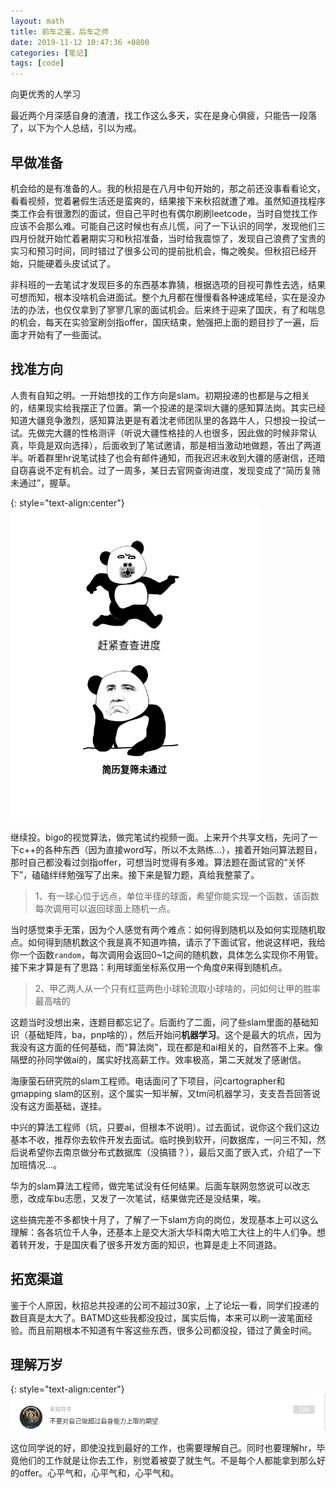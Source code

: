 ```yaml
---
layout: math
title: 前车之鉴，后车之师
date: 2019-11-12 10:47:36 +0800
categories: [笔记]
tags: [code]
---
```


向更优秀的人学习

最近两个月深感自身的渣渣，找工作这么多天，实在是身心俱疲，只能告一段落了，以下为个人总结，引以为戒。

## 早做准备

机会给的是有准备的人。我的秋招是在八月中旬开始的，那之前还没事看看论文，看看视频，觉着暑假生活还是蛮爽的，结果接下来秋招就遭了难。虽然知道找程序类工作会有很激烈的面试，但自己平时也有偶尔刷刷leetcode，当时自觉找工作应该不会那么难。可能自己这时候也有点儿慌，问了一下认识的同学，发现他们三四月份就开始忙着暑期实习和秋招准备，当时给我震惊了，发现自己浪费了宝贵的实习和预习时间，同时错过了很多公司的提前批机会，悔之晚矣。但秋招已经开始，只能硬着头皮试试了。

非科班的一去笔试才发现巨多的东西基本靠猜，根据选项的目视可靠性去选，结果可想而知，根本没啥机会进面试。整个九月都在慢慢看各种速成笔经，实在是没办法的办法，也仅仅拿到了寥寥几家的面试机会。后来终于迎来了国庆，有了和喘息的机会，每天在实验室刷剑指offer，国庆结束，勉强把上面的题目抄了一遍，后面才开始有了一些面试。

## 找准方向

人贵有自知之明。一开始想找的工作方向是slam。初期投递的也都是与之相关的，结果现实给我摆正了位置。第一个投递的是深圳大疆的感知算法岗。其实已经知道大疆竞争激烈，感知算法更是有着沈老师团队里的各路牛人，只想投一投试一试。先做完大疆的性格测评（听说大疆性格挂的人也很多，因此做的时候非常认真，毕竟是双向选择），后面收到了笔试邀请，那是相当激动地做题，答出了两道半。听着群里hr说笔试挂了也会有邮件通知，而我迟迟未收到大疆的感谢信，还暗自窃喜说不定有机会。过了一周多，某日去官网查询进度，发现变成了“简历复筛未通过”，握草。

{: style="text-align:center"}
![握草](/images/img/recruitment/biaoqingbao1.png)

继续投。bigo的视觉算法，做完笔试约视频一面。上来开个共享文档，先问了一下c++的各种东西（因为直接word写，所以不太熟练...），接着开始问算法题目，那时自己都没看过剑指offer，可想当时觉得有多难。算法题在面试官的“关怀下”，磕磕绊绊勉强写了出来。接下来是智力题，真给我整蒙了。
> 1、有一球心位于远点，单位半径的球面，希望你能实现一个函数，该函数每次调用可以返回球面上随机一点。

当时感觉束手无策，因为个人感觉有两个难点：如何得到随机以及如何实现随机取点。如何得到随机数这个我是真不知道咋搞，请示了下面试官，他说这样吧，我给你一个函数`random`，每次调用会返回0~1之间的随机数，具体怎么实现你不用管。接下来才算是有了思路：利用球面坐标系仅用一个角度$\theta$来得到随机点。

> 2、甲乙两人从一个只有红蓝两色小球轮流取小球啥的，问如何让甲的胜率最高啥的

这题当时没想出来，连题目都忘记了。后面约了二面，问了些slam里面的基础知识（基础矩阵，ba，pnp啥的），然后开始问**机器学习**。这个是最大的坑点，因为我没有这方面的任何基础，而“算法岗”，现在都是和ai相关的，自然答不上来。像隔壁的孙同学做ai的，属实好找高薪工作。效率极高，第二天就发了感谢信。

海康萤石研究院的slam工程师。电话面问了下项目，问cartographer和gmapping slam的区别，这个属实一知半解，又tm问机器学习，支支吾吾回答说没有这方面基础，遂挂。

中兴的算法工程师（坑，只要ai，但根本不说明）。过去面试，说你这个我们这边基本不收，推荐你去软件开发去面试。临时换到软开，问数据库，一问三不知，然后说希望你去南京做分布式数据库（没搞错？），最后又面了嵌入式，介绍了一下加班情况...。

华为的slam算法工程师，做完笔试没有任何结果。后面车联网忽悠说可以改志愿，改成车bu志愿，又发了一次笔试，结果做完还是没结果，唉。

这些搞完差不多都快十月了，了解了一下slam方向的岗位，发现基本上可以这么理解：各各坑位千人争，还基本上是交大浙大华科南大哈工大往上的牛人们争。想着转开发，于是国庆看了很多开发方面的知识，也算是走上不同道路。

## 拓宽渠道

鉴于个人原因，秋招总共投递的公司不超过30家，上了论坛一看，同学们投递的数目真是太大了。BATMD这些我都没投过，属实后悔，本来可以刷一波笔面经验。而且前期根本不知道有牛客这些东西，很多公司都没投，错过了黄金时间。

## 理解万岁

{: style="text-align:center"}
![握草](/images/img/recruitment/good.png)

这位同学说的好，即使没找到最好的工作，也需要理解自己。同时也要理解hr，毕竟他们的工作就是让你去工作，别觉着被耍了就生气。不是每个人都能拿到那么好的offer。心平气和，心平气和，心平气和。